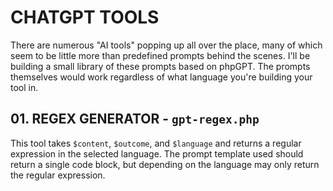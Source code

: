 # CHATGPT TOOLS

There are numerous "AI tools" popping up all over the place, many of which seem to be little more than predefined prompts behind the scenes. I'll be building a small library of these prompts based on phpGPT. The prompts themselves would work regardless of what language you're building your tool in.

## 01. REGEX GENERATOR - ```gpt-regex.php```

This tool takes ```$content```, ```$outcome```, and ```$language``` and returns a regular expression in the selected language. The prompt template used should return a single code block, but depending on the language may only return the regular expression.
